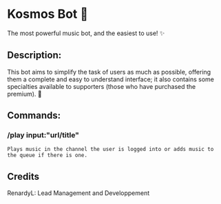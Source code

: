 # Kosmos Bot 🌌

The most powerful music bot, and the easiest to use! ✨

## Description:
This bot aims to simplify the task of users as much as possible, offering them a complete and easy to understand interface;
it also contains some specialties available to supporters (those who have purchased the premium). 🎊

## Commands:
### /play input:"url/title"
    Plays music in the channel the user is logged into or adds music to the queue if there is one.

## Credits
RenardyL: Lead Management and Developpement

